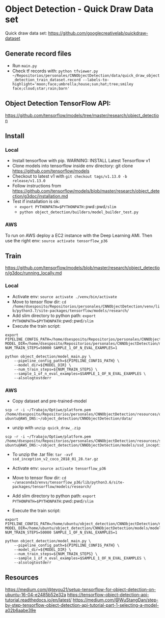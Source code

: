 # Object Detection - Quick Draw Data set

Quick draw data set: https://github.com/googlecreativelab/quickdraw-dataset

## Generate record files

 * Run `main.py`
 * Check tf records with: `python tfviewer.py ~/Repositorios/personales/CNNObjectDetection/data/quick_draw_object_detection_train_dataset.record --labels-to-highlight='moon;face;umbrella;house;sun;hat;tree;smiley face;cloud;star;rain;barn'`

## Object Detection TensorFlow API:

https://github.com/tensorflow/models/tree/master/research/object_detection

## Install

### Local

 * Install tensorflow with pip. WARNING: INSTALL Latest Tensorflow v1
 * Clone models into tensorflow inside env directory: git clone https://github.com/tensorflow/models
 * Checkout to latest v1 with `git checkout tags/v1.13.0 -b release/v1.13.0`
 * Follow instructions from https://github.com/tensorflow/models/blob/master/research/object_detection/g3doc/installation.md
 * Test if installation is ok:
    * `export PYTHONPATH=$PYTHONPATH:`pwd`:`pwd`/slim`
    * `python object_detection/builders/model_builder_test.py`

### AWS

To run on AWS deploy a EC2 instance with the Deep Learning AMI. Then use the right env: `source activate tensorflow_p36`

## Train

https://github.com/tensorflow/models/blob/master/research/object_detection/g3doc/running_locally.md

### Local
 * Activate env: `source activate ./venv/bin/activate`
 * Move to tensor flow dir: `cd /home/dsesposito/Repositorios/personales/CNNObjectDetection/venv/lib/python3.7/site-packages/tensorflow/models/research/`
 * Add slim directory to python path: `export PYTHONPATH=$PYTHONPATH:`pwd`:`pwd`/slim`
 * Execute the train script:

```
export PIPELINE_CONFIG_PATH=/home/dsesposito/Repositorios/personales/CNNObjectDetection/models/ssd_inception_v2_coco/ssd_inception_v2_coco_local.config MODEL_DIR=/home/dsesposito/Repositorios/personales/CNNObjectDetection/models/model NUM_TRAIN_STEPS=50000 SAMPLE_1_OF_N_EVAL_EXAMPLES=1
```

```
python object_detection/model_main.py \
    --pipeline_config_path=${PIPELINE_CONFIG_PATH} \
    --model_dir=${MODEL_DIR} \
    --num_train_steps=${NUM_TRAIN_STEPS} \
    --sample_1_of_n_eval_examples=$SAMPLE_1_OF_N_EVAL_EXAMPLES \
    --alsologtostderr
```

### AWS

 * Copy dataset and pre-trained-model
``` 
scp -r -i ~/Trabajo/Optiwe/platform.pem /home/dsesposito/Repositorios/personales/CNNObjectDetection/resources/quick_draw_.zip  ubuntu@AWS_DNS:~/object_detection/CNNObjectDetection/data/
```
 * unzip with `unzip quick_draw_.zip`

```
scp -r -i ~/Trabajo/Optiwe/platform.pem /home/dsesposito/Repositorios/personales/CNNObjectDetection/resources/ssd_inception_v2_coco_2018_01_28.tar.gz  ubuntu@AWS_DNS:~/object_detection/CNNObjectDetection/models/ssd_inception_v2_coco
```

 * To unzip the .tar file: `tar -xvf ssd_inception_v2_coco_2018_01_28.tar.gz`

 * Activate env: `source activate tensorflow_p36`
 * Move to tensor flow dir: `cd ~/anaconda3/envs/tensorflow_p36/lib/python3.6/site-packages/tensorflow/models/research/`
 * Add slim directory to python path: `export PYTHONPATH=$PYTHONPATH:`pwd`:`pwd`/slim`
 * Execute the train script:

```
export PIPELINE_CONFIG_PATH=/home/ubuntu/object_detection/CNNObjectDetection/models/ssd_inception_v2_coco/ssd_inception_v2_coco.config MODEL_DIR=/home/ubuntu/object_detection/CNNObjectDetection/models/model NUM_TRAIN_STEPS=50000 SAMPLE_1_OF_N_EVAL_EXAMPLES=1
```
```
python object_detection/model_main.py \
    --pipeline_config_path=${PIPELINE_CONFIG_PATH} \
    --model_dir=${MODEL_DIR} \
    --num_train_steps=${NUM_TRAIN_STEPS} \
    --sample_1_of_n_eval_examples=$SAMPLE_1_OF_N_EVAL_EXAMPLES \
    --alsologtostderr
```

## Resources

https://medium.com/@teyou21/setup-tensorflow-for-object-detection-on-ubuntu-16-04-e2485b52e32a
https://tensorflow-object-detection-api-tutorial.readthedocs.io/en/latest/
https://medium.com/@WuStangDan/step-by-step-tensorflow-object-detection-api-tutorial-part-1-selecting-a-model-a02b6aabe39e